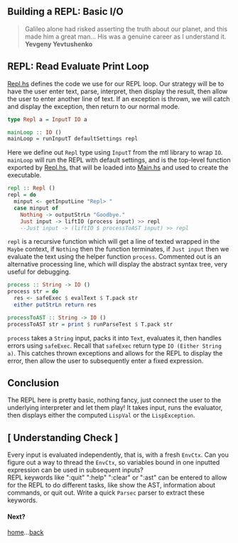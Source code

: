 Building a REPL: Basic I/O
------------

> Galileo alone had risked asserting the truth about our planet, and this made him a great man... His was a genuine career as I understand it. **Yevgeny Yevtushenko**

## REPL: Read Evaluate Print Loop
[Repl.hs](../src/Repl.hs) defines the code we use for our REPL loop.   Our strategy will be to have the user enter text, parse, interpret, then display the result, then allow the user to enter another line of text.  If an exception is thrown, we will catch and display the exception, then return to our normal mode.    

```Haskell
type Repl a = InputT IO a

mainLoop :: IO ()
mainLoop = runInputT defaultSettings repl
```
Here we define out `Repl` type using `InputT` from the mtl library to wrap `IO`. `mainLoop` will run the REPL with default settings, and is the top-level function exported by [Repl.hs.](../src/Repl.hs) that will be loaded into [Main.hs](../exec/Main.hs) and used to create the executable.        

```haskell
repl :: Repl ()
repl = do
  minput <- getInputLine "Repl> "
  case minput of
    Nothing -> outputStrLn "Goodbye."
    Just input -> liftIO (process input) >> repl
    --Just input -> (liftIO $ processToAST input) >> repl
```
`repl` is a recursive function which will get a line of texted wrapped in the `Maybe` context, if `Nothing` then the function terminates, if `Just input` then we evaluate the text using the helper function `process`.  Commented out is an alternative processing line, which will display the abstract syntax tree, very useful for debugging.    


```Haskell
process :: String -> IO ()
process str = do
  res <- safeExec $ evalText $ T.pack str
  either putStrLn return res

processToAST :: String -> IO ()
processToAST str = print $ runParseTest $ T.pack str
```
`process` takes a `String` input, packs it into `Text`, evaluates it, then handles errors using `safeExec`.  Recall that `safeExec` return type `IO (Either String a)`.  This catches thrown exceptions and allows for the REPL to display the error, then allow the user to subsequently enter a fixed expression.    


## Conclusion
The REPL here is pretty basic, nothing fancy, just connect the user to the underlying interpreter and let them play! It takes input, runs the evaluator, then displays either the computed `LispVal` or the `LispException`.    


## [ Understanding Check ]
Every input is evaluated independently, that is, with a fresh `EnvCtx`. Can you figure out a way to thread the `EnvCtx`, so variables bound in one inputted expression can be used in subsequent inputs?    
REPL keywords like ":quit" ":help" ":clear" or ":ast" can be entered to allow for the REPL to do different tasks, like show the AST, information about commands, or quit out.  Write a quick `Parsec` parser to extract these keywords.    


#### Next?
[home](00_overview.md)...[back](05_primitives.md)
